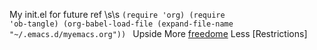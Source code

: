 My  init.el for future ref  \s\s
<code>(require 'org)
(require 'ob-tangle)
(org-babel-load-file (expand-file-name "~/.emacs.d/myemacs.org"))
</code>
Upside
More [freedome](https://twitter.com/nonsameer/status/1067498112862711808)
Less [Restrictions] 
